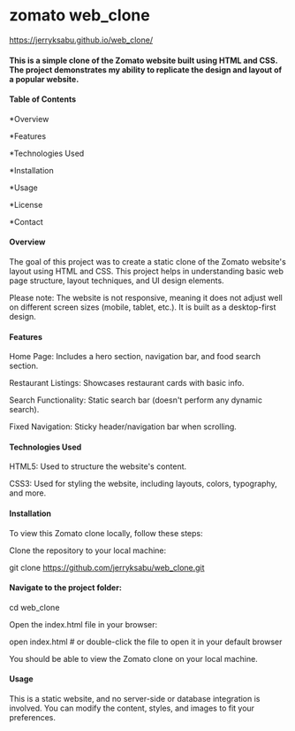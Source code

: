 # zomato web_clone
https://jerryksabu.github.io/web_clone/

#### This is a simple clone of the Zomato website built using HTML and CSS. The project demonstrates my ability to replicate the design and layout of a popular website.

#### Table of Contents

*Overview

*Features

*Technologies Used

*Installation

*Usage

*License

*Contact

#### Overview

The goal of this project was to create a static clone of the Zomato website's layout using HTML and CSS. This project helps in understanding basic web page structure, layout techniques, and UI design elements.

Please note: The website is not responsive, meaning it does not adjust well on different screen sizes (mobile, tablet, etc.). It is built as a desktop-first design.

#### Features

Home Page: Includes a hero section, navigation bar, and food search section.

Restaurant Listings: Showcases restaurant cards with basic info.

Search Functionality: Static search bar (doesn't perform any dynamic search).

Fixed Navigation: Sticky header/navigation bar when scrolling.

#### Technologies Used

HTML5: Used to structure the website's content.

CSS3: Used for styling the website, including layouts, colors, typography, and more.

#### Installation

To view this Zomato clone locally, follow these steps:

Clone the repository to your local machine:

git clone https://github.com/jerryksabu/web_clone.git

#### Navigate to the project folder:

cd web_clone

Open the index.html file in your browser:

open index.html  # or double-click the file to open it in your default browser

You should be able to view the Zomato clone on your local machine.

#### Usage

This is a static website, and no server-side or database integration is involved. You can modify the content, styles, and images to fit your preferences.
